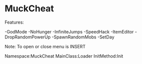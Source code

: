 # MuckCheat

Features:

-GodMode
-NoHunger
-InfiniteJumps
-SpeedHack
-ItemEditor
-DropRandomPowerUp
-SpawnRandomMobs
-SetDay

Note: To open or close menu is INSERT

Namespace:MuckCheat
MainClass:Loader
InitMethod:Init
